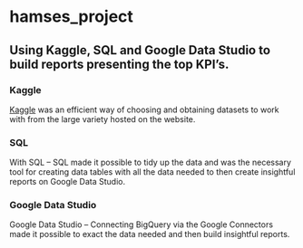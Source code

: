 # hamses_project

## **Using Kaggle, SQL and Google Data Studio to build reports presenting the top KPI’s.** 

### **Kaggle**

[Kaggle]( https://www.kaggle.com/olistbr/brazilian-ecommerce) was an efficient way of choosing and obtaining datasets to work with from the large variety hosted on the website.

### **SQL**

With SQL – SQL made it possible to tidy up the data and was the necessary tool for creating data tables with all the data needed to then create insightful reports on Google Data Studio.

### **Google Data Studio**

Google Data Studio – Connecting BigQuery via the Google Connectors made it possible to exact the data needed and then build insightful reports.
